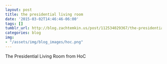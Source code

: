 ```yaml
---
layout: post
title: the presidential living room
date: '2015-03-02T14:46:46-06:00'
tags: []
tumblr_url: http://blog.zachtemkin.us/post/112534029367/the-presidential-living-room-from-hoc
categories: blog
img:
- "/assets/img/blog_images/hoc.png" 
---
```

The Presidential Living Room from HoC
